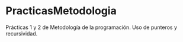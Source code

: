 # PracticasMetodologia
Prácticas 1 y 2 de Metodología de la programación. Uso de punteros y recursividad.
